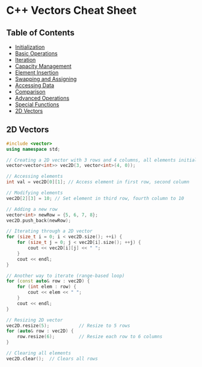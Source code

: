 # C++ Vectors Cheat Sheet

## Table of Contents
- [Initialization](#initialization)
- [Basic Operations](#basic-operations)
- [Iteration](#iteration)
- [Capacity Management](#capacity-management)
- [Element Insertion](#element-insertion)
- [Swapping and Assigning](#swapping-and-assigning)
- [Accessing Data](#accessing-data)
- [Comparison](#comparison)
- [Advanced Operations](#advanced-operations)
- [Special Functions](#special-functions)
- [2D Vectors](#2d-vectors)

## 2D Vectors
```cpp
#include <vector>
using namespace std;

// Creating a 2D vector with 3 rows and 4 columns, all elements initialized to 0
vector<vector<int>> vec2D(3, vector<int>(4, 0));

// Accessing elements
int val = vec2D[0][1]; // Access element in first row, second column

// Modifying elements
vec2D[2][3] = 10; // Set element in third row, fourth column to 10

// Adding a new row
vector<int> newRow = {5, 6, 7, 8};
vec2D.push_back(newRow);

// Iterating through a 2D vector
for (size_t i = 0; i < vec2D.size(); ++i) {
    for (size_t j = 0; j < vec2D[i].size(); ++j) {
        cout << vec2D[i][j] << " ";
    }
    cout << endl;
}

// Another way to iterate (range-based loop)
for (const auto& row : vec2D) {
    for (int elem : row) {
        cout << elem << " ";
    }
    cout << endl;
}

// Resizing 2D vector
vec2D.resize(5);           // Resize to 5 rows
for (auto& row : vec2D) {
    row.resize(6);         // Resize each row to 6 columns
}

// Clearing all elements
vec2D.clear();  // Clears all rows
